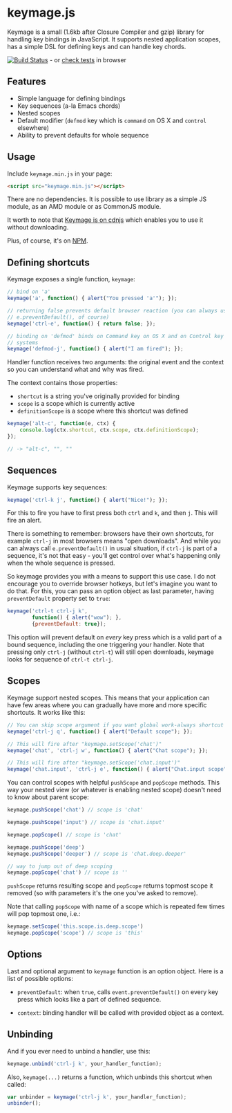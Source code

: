 # keymage.js

Keymage is a small (1.6kb after Closure Compiler and gzip) library for handling
key bindings in JavaScript. It supports nested application scopes, has a simple
DSL for defining keys and can handle key chords.

[![Build Status](https://travis-ci.org/piranha/keymage.svg?branch=master)](https://travis-ci.org/piranha/keymage) - or [check tests](https://rawgit.com/piranha/keymage/master/test/test.html) in browser

## Features

 - Simple language for defining bindings
 - Key sequences (a-la Emacs chords)
 - Nested scopes
 - Default modifier (`defmod` key which is `command` on OS X and `control`
   elsewhere)
 - Ability to prevent defaults for whole sequence


## Usage

Include `keymage.min.js` in your page:

```html
<script src="keymage.min.js"></script>
```

There are no dependencies. It is possible to use library as a simple JS module,
as an AMD module or as CommonJS module.

It worth to note that [Keymage is on cdnjs](http://cdnjs.com/libraries/keymage/)
which enables you to use it without downloading.

Plus, of course, it's on [NPM](https://www.npmjs.org/package/keymage).

## Defining shortcuts

Keymage exposes a single function, `keymage`:

```javascript
// bind on 'a'
keymage('a', function() { alert("You pressed 'a'"); });

// returning false prevents default browser reaction (you can always use
// e.preventDefault(), of course)
keymage('ctrl-e', function() { return false; });

// binding on 'defmod' binds on Command key on OS X and on Control key in other
// systems
keymage('defmod-j', function() { alert("I am fired"); });
```

Handler function receives two arguments: the original event and the context so
you can understand what and why was fired.

The context contains those properties:

 - `shortcut` is a string you've originally provided for binding
 - `scope` is a scope which is currently active
 - `definitionScope` is a scope where this shortcut was defined

```javascript
keymage('alt-c', function(e, ctx) {
    console.log(ctx.shortcut, ctx.scope, ctx.definitionScope);
});

// -> "alt-c", "", ""
```

## Sequences

Keymage supports key sequences:

```javascript
keymage('ctrl-k j', function() { alert("Nice!"); });
```

For this to fire you have to first press both `ctrl` and `k`, and then
`j`. This will fire an alert.

There is something to remember: browsers have their own shortcuts, for example
`ctrl-j` in most browsers means "open downloads". And while you can always call
`e.preventDefault()` in usual situation, if `ctrl-j` is part of a sequence, it's
not that easy - you'll get control over what's happening only when the whole
sequence is pressed.

So keymage provides you with a means to support this use case. I do not
encourage you to override browser hotkeys, but let's imagine you want to do
that. For this, you can pass an option object as last parameter, having
`preventDefault` property set to `true`:

```javascript
keymage('ctrl-t ctrl-j k',
        function() { alert("wow"); },
        {preventDefault: true});
```

This option will prevent default on *every* key press which is a valid part of a
bound sequence, including the one triggering your handler. Note that pressing
only `ctrl-j` (without `ctrl-t`) will still open downloads, keymage looks for
sequence of `ctrl-t ctrl-j`.

## Scopes

Keymage support nested scopes. This means that your application can have few
areas where you can gradually have more and more specific shortcuts. It works
like this:

```javascript
// You can skip scope argument if you want global work-always shortcut
keymage('ctrl-j q', function() { alert("Default scope"); });

// This will fire after "keymage.setScope('chat')"
keymage('chat', 'ctrl-j w', function() { alert("Chat scope"); });

// This will fire after "keymage.setScope('chat.input')"
keymage('chat.input', 'ctrl-j e', function() { alert("Chat.input scope"); });
```

You can control scopes with helpful `pushScope` and `popScope` methods. This way
your nested view (or whatever is enabling nested scope) doesn't need to know
about parent scope:

```javascript
keymage.pushScope('chat') // scope is 'chat'

keymage.pushScope('input') // scope is 'chat.input'

keymage.popScope() // scope is 'chat'

keymage.pushScope('deep')
keymage.pushScope('deeper') // scope is 'chat.deep.deeper'

// way to jump out of deep scoping
keymage.popScope('chat') // scope is ''
```

`pushScope` returns resulting scope and `popScope` returns topmost scope it
removed (so with parameters it's the one you've asked to remove).

Note that calling `popScope` with name of a scope which is repeated few times
will pop topmost one, i.e.:

```javascript
keymage.setScope('this.scope.is.deep.scope')
keymage.popScope('scope') // scope is 'this'
```


## Options

Last and optional argument to `keymage` function is an option object. Here is a
list of possible options:

 - `preventDefault`: when `true`, calls `event.preventDefault()` on every key
   press which looks like a part of defined sequence.

 - `context`: binding handler will be called with provided object as a context.


## Unbinding

And if you ever need to unbind a handler, use this:

```javascript
keymage.unbind('ctrl-j k', your_handler_function);
```

Also, `keymage(...)` returns a function, which unbinds this shortcut when called:

```javascript
var unbinder = keymage('ctrl-j k', your_handler_function);
unbinder();
```
